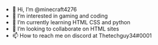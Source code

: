 - 👋 Hi, I’m @minecraft4276
- 👀 I’m interested in gaming and coding
- 🌱 I’m currently learning HTML CSS and python
- 💞️ I’m looking to collaborate on HTML sites
- 📫 How to reach me on discord at Thetechguy34#0001

